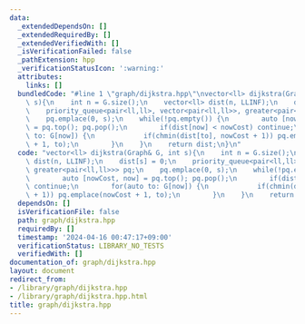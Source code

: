```yaml
---
data:
  _extendedDependsOn: []
  _extendedRequiredBy: []
  _extendedVerifiedWith: []
  _isVerificationFailed: false
  _pathExtension: hpp
  _verificationStatusIcon: ':warning:'
  attributes:
    links: []
  bundledCode: "#line 1 \"graph/dijkstra.hpp\"\nvector<ll> dijkstra(Graph& G, int\
    \ s){\n    int n = G.size();\n    vector<ll> dist(n, LLINF);\n    dist[s] = 0;\n\
    \    priority_queue<pair<ll,ll>, vector<pair<ll,ll>>, greater<pair<ll,ll>>> pq;\n\
    \    pq.emplace(0, s);\n    while(!pq.empty()) {\n        auto [nowCost, now]\
    \ = pq.top(); pq.pop();\n        if(dist[now] < nowCost) continue;\n        for(auto\
    \ to: G[now]) {\n            if(chmin(dist[to], nowCost + 1)) pq.emplace(nowCost\
    \ + 1, to);\n        }\n    }\n    return dist;\n}\n"
  code: "vector<ll> dijkstra(Graph& G, int s){\n    int n = G.size();\n    vector<ll>\
    \ dist(n, LLINF);\n    dist[s] = 0;\n    priority_queue<pair<ll,ll>, vector<pair<ll,ll>>,\
    \ greater<pair<ll,ll>>> pq;\n    pq.emplace(0, s);\n    while(!pq.empty()) {\n\
    \        auto [nowCost, now] = pq.top(); pq.pop();\n        if(dist[now] < nowCost)\
    \ continue;\n        for(auto to: G[now]) {\n            if(chmin(dist[to], nowCost\
    \ + 1)) pq.emplace(nowCost + 1, to);\n        }\n    }\n    return dist;\n}\n"
  dependsOn: []
  isVerificationFile: false
  path: graph/dijkstra.hpp
  requiredBy: []
  timestamp: '2024-04-16 00:47:17+09:00'
  verificationStatus: LIBRARY_NO_TESTS
  verifiedWith: []
documentation_of: graph/dijkstra.hpp
layout: document
redirect_from:
- /library/graph/dijkstra.hpp
- /library/graph/dijkstra.hpp.html
title: graph/dijkstra.hpp
---
```

